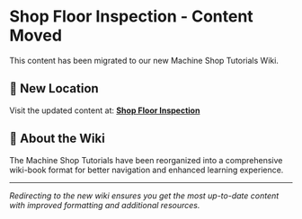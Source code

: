 # Shop Floor Inspection - Content Moved

This content has been migrated to our new Machine Shop Tutorials Wiki.

## 📍 New Location

Visit the updated content at:
**[Shop Floor Inspection](https://jonilsson.github.io/machine-shop-tutorials/measurement/shop_floor_inspection/)**

## 🔧 About the Wiki

The Machine Shop Tutorials have been reorganized into a comprehensive
wiki-book format for better navigation and enhanced learning experience.

---

*Redirecting to the new wiki ensures you get the most up-to-date content
with improved formatting and additional resources.*
